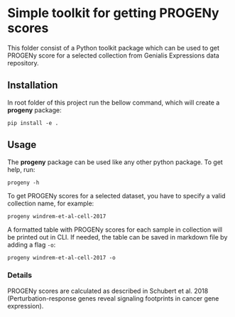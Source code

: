 # Simple toolkit for getting PROGENy scores

This folder consist of a Python toolkit package which can be used to get PROGENy score for a selected collection from 
Genialis Expressions data repository.

## Installation

In root folder of this project run the bellow command, which will create a **progeny** package:

``` pip install -e . ```


## Usage
The **progeny** package can be used like any other python package.
To get help, run:

``` 
progeny -h 
```

To get PROGENy scores for a selected dataset, you have to specify a valid collection name, for example:

```
progeny windrem-et-al-cell-2017
```

A formatted table with PROGENy scores for each sample in collection will be printed out in CLI.
If needed, the table can be saved in markdown file by adding a flag `-o`:

```
progeny windrem-et-al-cell-2017 -o
```

### Details
PROGENy scores are calculated as described in Schubert et al. 2018 (Perturbation-response genes reveal signaling footprints 
in cancer gene expression).


